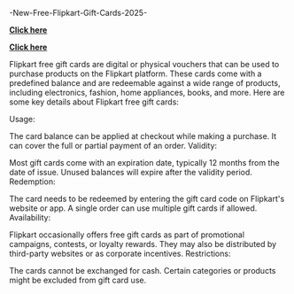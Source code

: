 -New-Free-Flipkart-Gift-Cards-2025-

**[Click here](https://shorturl.at/oSda4)**

**[Click here](https://shorturl.at/oSda4)**

Flipkart free gift cards are digital or physical vouchers that can be used to purchase products on the Flipkart platform. These cards come with a predefined balance and are redeemable against a wide range of products, including electronics, fashion, home appliances, books, and more. Here are some key details about Flipkart free gift cards:

Usage:

The card balance can be applied at checkout while making a purchase.
It can cover the full or partial payment of an order.
Validity:

Most gift cards come with an expiration date, typically 12 months from the date of issue.
Unused balances will expire after the validity period.
Redemption:

The card needs to be redeemed by entering the gift card code on Flipkart's website or app.
A single order can use multiple gift cards if allowed.
Availability:

Flipkart occasionally offers free gift cards as part of promotional campaigns, contests, or loyalty rewards.
They may also be distributed by third-party websites or as corporate incentives.
Restrictions:

The cards cannot be exchanged for cash.
Certain categories or products might be excluded from gift card use.
